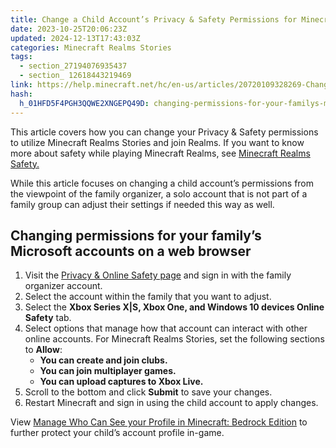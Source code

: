 ```yaml
---
title: Change a Child Account’s Privacy & Safety Permissions for Minecraft Realms Stories
date: 2023-10-25T20:06:23Z
updated: 2024-12-13T17:43:03Z
categories: Minecraft Realms Stories
tags:
  - section_27194076935437
  - section_ 12618443219469
link: https://help.minecraft.net/hc/en-us/articles/20720109328269-Change-a-Child-Account-s-Privacy-Safety-Permissions-for-Minecraft-Realms-Stories
hash:
  h_01HFD5F4PGH3QQWE2XNGEPQ49D: changing-permissions-for-your-familys-microsoft-accounts-on-a-web-browser
---
```


This article covers how you can change your Privacy & Safety permissions to utilize Minecraft Realms Stories and join Realms. If you want to know more about safety while playing Minecraft Realms, see [Minecraft Realms Safety.](../Create-or-Join-Realms/Minecraft-Realms-Safety.md)

While this article focuses on changing a child account’s permissions from the viewpoint of the family organizer, a solo account that is not part of a family group can adjust their settings if needed this way as well.

## Changing permissions for your family’s Microsoft accounts on a web browser

1.  Visit the [Privacy & Online Safety page](https://account.xbox.com/en-us/settings?gamertag=REV+X+SHADOWS&activetab=main%3aprivacytab) and sign in with the family organizer account. 
2.  Select the account within the family that you want to adjust.
3.  Select the **Xbox Series X\|S, Xbox One, and Windows 10 devices Online Safety** tab.
4.  Select options that manage how that account can interact with other online accounts. For Minecraft Realms Stories, set the following sections to **Allow**:
    - **You can create and join clubs.**
    - **You can join multiplayer games.**
    - **You can upload captures to Xbox Live.**
5.  Scroll to the bottom and click **Submit** to save your changes. 
6.  Restart Minecraft and sign in using the child account to apply changes.

  
View [Manage Who Can See your Profile in Minecraft: Bedrock Edition](../Account-Settings/Manage-Your-Profile-on-Minecraft-Bedrock-Edition.md) to further protect your child’s account profile in-game.
